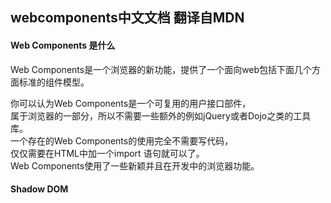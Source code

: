 ## webcomponents中文文档  翻译自MDN

#### Web Components 是什么  

Web Components是一个浏览器的新功能，提供了一个面向web包括下面几个方面标准的组件模型。    

你可以认为Web Components是一个可复用的用户接口部件，  
属于浏览器的一部分，所以不需要一些额外的例如jQuery或者Dojo之类的工具库。  
一个存在的Web Components的使用完全不需要写代码，  
仅仅需要在HTML中加一个import 语句就可以了。   
Web Components使用了一些新颖并且在开发中的浏览器功能。

#### Shadow DOM
